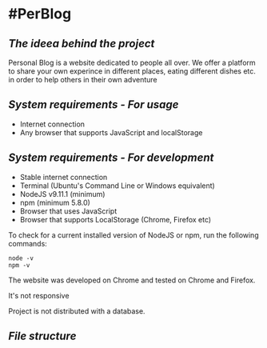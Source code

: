 <h1>#PerBlog</h1>

<h2><i>The ideea behind the project</i></h2>
Personal Blog is a website dedicated to people all over. We offer a platform to share your own experince in different places, eating different dishes etc. in order to help others in their own adventure

<h2><i>System requirements - For usage</i></h2>
<ul>
<li>Internet connection</li>
<li>Any browser that supports JavaScript and localStorage</li>
</ul>

<h2><i>System requirements - For development</i></h2>
<ul>
<li>Stable internet connection</li>
<li>Terminal (Ubuntu's Command Line or Windows equivalent)</li>
<li>NodeJS v9.11.1 (minimum)</li>
<li>npm (minimum 5.8.0)</li>
<li>Browser that uses JavaScript</li>
<li>Browser that supports LocalStorage (Chrome, Firefox etc)</li>
</ul>
<p>To check for a current installed version of NodeJS or npm, run the following commands:</p>

```shell
node -v
npm -v
```

<p>The website was developed on Chrome and tested on Chrome and Firefox.</p>
<p>It's not responsive</p>
<p>Project is not distributed with a database.</p>

<h2><i>File structure</i></h2>
<pre>
